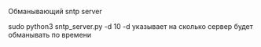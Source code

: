 Обманывающий sntp server

sudo python3 sntp_server.py -d 10
-d указывает на сколько сервер будет обманывать по времени